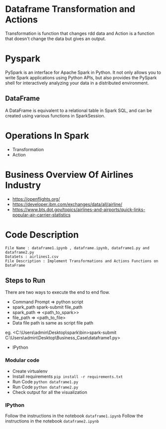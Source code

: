 
#  Dataframe Transformation and Actions
Transformation is function that changes rdd data and Action is a function that doesn't change the data but gives an output.


    
# Pyspark
PySpark is an interface for Apache Spark in Python. It not only allows you to write Spark applications using Python APIs, but also provides the PySpark shell for interactively analyzing your data in a distributed environment.

## DataFrame

A DataFrame is equivalent to a relational table in Spark SQL, and can be created using various functions in SparkSession.

# Operations In Spark
- Transformation
- Action

# Business Overview Of Airlines Industry

- https://openflights.org/
- https://developer.ibm.com/exchanges/data/all/airline/
- https://www.bts.dot.gov/topics/airlines-and-airports/quick-links-popular-air-carrier-statistics

 
# Code Description
    File Name : dataframe1.ipynb , dataframe.ipynb, dataframe1.py and dataframe2.py
    DataSets : airlines1.csv
    File Description : Implement Transformations and Actions Functions on DataFrame
    
## Steps to Run
There are two ways to execute the end to end flow.
- Command Prompt => python script
- spark_path spark-submit file_path
- spark_path => <path_to_spark>>
- file_path => <path_to_file>
- Data file path is same as script file path

eg. <C:\Users\admin\Desktop\spark\bin>spark-submit C:\Users\admin\Desktop\Business_Case\dataframe1.py>


- IPython

### Modular code
- Create virtualenv
- Install requirements `pip install -r requirements.txt`
- Run Code `python dataframe1.py`
- Run Code `python dataframe2.py`
- Check output for all the visualization
### IPython
Follow the instructions in the notebook `dataframe1.ipynb`
Follow the instructions in the notebook `dataframe2.ipynb`

 
